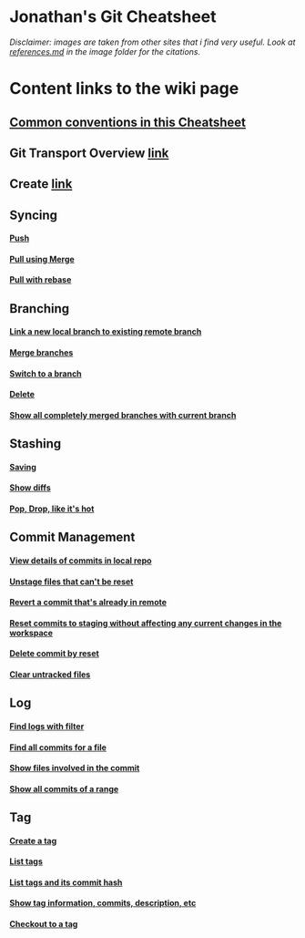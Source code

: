 Jonathan's Git Cheatsheet
======

_Disclaimer: images are taken from other sites that i find very useful. Look at [references.md](../images/references.md) in the image folder for the citations._

# Content links to the wiki page

## [Common conventions in this Cheatsheet](https://github.com/jonyeezs/gitcheat/wiki#common-conventions-in-this-cheatsheet)


## Git Transport Overview [link](https://github.com/jonyeezs/gitcheat/wiki/Git-Transport-Overview)

## Create [link](https://github.com/jonyeezs/gitcheat/wiki/Create)

## Syncing

#### [Push](https://github.com/jonyeezs/gitcheat/wiki/Syncing#push)

#### [Pull using Merge](https://github.com/jonyeezs/gitcheat/wiki/Syncing#pull-using-mergebranch)

#### [Pull with rebase](https://github.com/jonyeezs/gitcheat/wiki/Syncing#pull-with-rebase)

## Branching

#### [Link a new local branch to existing remote branch](https://github.com/jonyeezs/gitcheat/wiki/Branching#link-a-new-local-branch-to-existing-remote-branch)

#### [Merge branches](https://github.com/jonyeezs/gitcheat/wiki/Branching#merge-branches)

#### [Switch to a branch](https://github.com/jonyeezs/gitcheat/wiki/Branching#switch-to-a-branch)

#### [Delete](https://github.com/jonyeezs/gitcheat/wiki/Branching#delete)

#### [Show all completely merged branches with current branch](https://github.com/jonyeezs/gitcheat/wiki/Branching#show-all-completely-merged-branches-with-current-branch)

## Stashing

#### [Saving](https://github.com/jonyeezs/gitcheat/wiki/Stashing#saving)

#### [Show diffs](https://github.com/jonyeezs/gitcheat/wiki/Stashing#show-diffs)

#### [Pop, Drop, like it's hot](https://github.com/jonyeezs/gitcheat/wiki/Stashing#pop-drop-like-its-hot)

## Commit Management

#### [View details of commits in local repo](https://github.com/jonyeezs/gitcheat/wiki/Commit-Management#view-details-of-commits)

#### [Unstage files that can't be reset](https://github.com/jonyeezs/gitcheat/wiki/Commit-Management#unstage-files-that-cant-be-reset)

#### [Revert a commit that's already in remote](https://github.com/jonyeezs/gitcheat/wiki/Commit-Management#revert-a-commit-thats-already-in-remote)

#### [Reset commits to staging without affecting any current changes in the workspace](https://github.com/jonyeezs/gitcheat/wiki/Commit-Management#reset-commits-to-staging-without-affecting-any-current-changes-in-the-workspace)

#### [Delete commit by reset](https://github.com/jonyeezs/gitcheat/wiki/Commit-Management#delete-commit-by-reset)

#### [Clear untracked files](https://github.com/jonyeezs/gitcheat/wiki/Commit-Management#clear-untracked-files)

## Log

#### [Find logs with filter](https://github.com/jonyeezs/gitcheat/wiki/Log#find-logs-with-filter)

#### [Find all commits for a file](https://github.com/jonyeezs/gitcheat/wiki/Log#find-all-commits-for-a-file)

#### [Show files involved in the commit](https://github.com/jonyeezs/gitcheat/wiki/Log#show-files-involved-in-the-commit)

#### [Show all commits of a range](https://github.com/jonyeezs/gitcheat/wiki/Log#show-all-commits-of-a-range)

## Tag

#### [Create a tag](https://github.com/jonyeezs/gitcheat/wiki/Tag#tag-latest-commit)

#### [List tags](https://github.com/jonyeezs/gitcheat/wiki/Tag#list-tags)

#### [List tags and its commit hash](https://github.com/jonyeezs/gitcheat/wiki/Tag#list-tags-and-its-commit-hash)

#### [Show tag information, commits, description, etc](https://github.com/jonyeezs/gitcheat/wiki/Tag#show-tag-information-commits-description-etc)

#### [Checkout to a tag](https://github.com/jonyeezs/gitcheat/wiki/Tag#checkout-to-a-tag)
